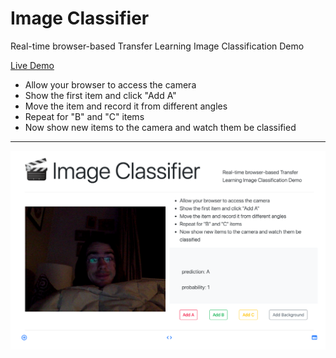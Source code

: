 # Image Classifier

Real-time browser-based Transfer Learning Image Classification Demo

[Live Demo](https://martin-martin.github.io/ML-image-classifier/)

* Allow your browser to access the camera
* Show the first item and click "Add A"
* Move the item and record it from different angles
* Repeat for "B" and "C" items
* Now show new items to the camera and watch them be classified

---

![Screenshot of the site](site.png)